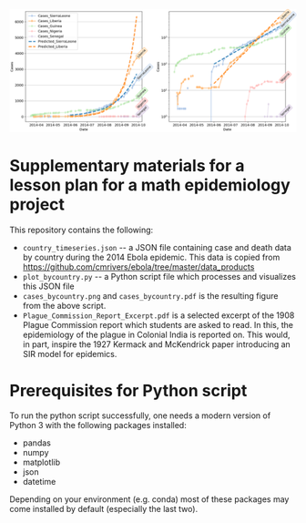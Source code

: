 ![A graph illustrating Ebola cases in 2014 by country](cases_bycountry.png)


# Supplementary materials for a lesson plan for a math epidemiology project

This repository contains the following:
* `country_timeseries.json` -- a JSON file containing case and death data by country during the 2014 Ebola epidemic. This data is copied from https://github.com/cmrivers/ebola/tree/master/data_products
* `plot_bycountry.py` -- a Python script file which processes and visualizes this JSON file 
* `cases_bycountry.png` and `cases_bycountry.pdf` is the resulting figure from the above script. 
* `Plague_Commission_Report_Excerpt.pdf` is a selected excerpt of the 1908 Plague Commission report which students are asked to read. In this, the epidemiology 
of the plague in Colonial India is reported on. This would, in part, inspire the 1927 Kermack and McKendrick paper introducing an SIR model for epidemics. 

# Prerequisites for Python script
To run the python script successfully, one needs a modern version of Python 3 with the following packages installed:
* pandas 
* numpy
* matplotlib
* json
* datetime 

Depending on your environment (e.g. conda) most of these packages may come installed by default (especially the last two).
